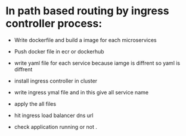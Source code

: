 # In path based routing by ingress controller process:

- Write dockerfile and build a image for each microservices
  
- Push docker file in ecr or dockerhub

- write yaml file for each service because iamge is diffrent so yaml is diffrent

- install ingress controller in cluster

- write ingress ymal file and in this give all service name

- apply the all files

- hit ingress load balancer dns url

- check application running or not .
